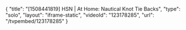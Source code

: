 {
    "title": "[1508441819] HSN | At Home: Nautical Knot Tie Backs",
    "type": "solo",
    "layout": "iframe-static",
    "videoId": "123178285",
    "url": "\/tvpembed\/123178285"
}